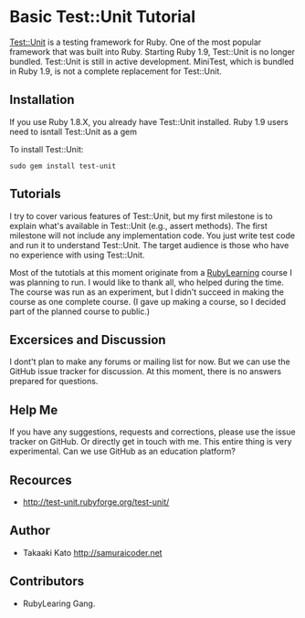 # Basic Test::Unit Tutorial

[Test::Unit](http://rubyforge.org/projects/test-unit/) is a testing framework for Ruby. One of the most popular framework that was built into Ruby. Starting Ruby 1.9, Test::Unit is no longer bundled. Test::Unit is still in active development. MiniTest, which is bundled in Ruby 1.9, is not a complete replacement for Test::Unit.


## Installation

If you use Ruby 1.8.X, you already have Test::Unit installed. Ruby 1.9 users need to isntall Test::Unit as a gem

To install Test::Unit:

    sudo gem install test-unit
    
    
## Tutorials

I try to cover various features of Test::Unit, but my first milestone is to explain what's available in Test::Unit (e.g., assert methods). The first milestone will not include any implementation code. You just write test code and run it to understand Test::Unit. The target audience is those who have no experience with using Test::Unit.

Most of the tutotials at this moment originate from a [RubyLearning](http://rubylearning.org) course I was planning to run. I would like to thank all, who helped during the time. The course was run as an experiment, but I didn't succeed in making the course as one complete course. (I gave up making a course, so I decided part of the planned course to public.)

## Excersices and Discussion

I dont't plan to make any forums or mailing list for now. But we can use the GitHub issue tracker for discussion. At this moment, there is no answers prepared for questions.


## Help Me

If you have any suggestions, requests and corrections, please use the issue tracker on GitHub. Or directly get in touch with me. This entire thing is very experimental. Can we use GitHub as an education platform?

## Recources

* <http://test-unit.rubyforge.org/test-unit/>


## Author

* Takaaki Kato <http://samuraicoder.net>

## Contributors

* RubyLearing Gang.

